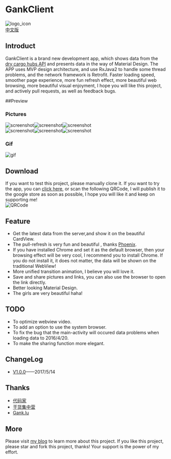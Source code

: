 # GankClient
![logo_icon](/screenshots/logo.png)    
[中文版](/README-zh.md)
## Introduct
GankClient is a brand new development app, which shows data from the [dry cargo hubs API](http://gank.io/api) and presents data in the way of Material Design. The APP uses MVP design architecture, and use RxJava2 to handle some thread problems, and the network framework is Retrofit. Faster loading speed, smoother page experience, more fun refresh effect, more beautiful web browsing, more beautiful visual enjoyment, I hope you will like this project, and actively pull requests, as well as feedback bugs.

##Preview
### Pictures
![screenshot](/screenshots/1.png)![screenshot](/screenshots/2.png)![screenshot](/screenshots/3.png)    
![screenshot](/screenshots/4.png)![screenshot](/screenshots/5.png)![screenshot](/screenshots/6.png)
### Gif
![gif](/screenshots/gank.gif)
## Download
If you want to test this project, please manually clone it. If you want to try the app, you can [click here](http://fir.im/1110), or scan the following QRCode, I will publish it to the google store as soon as possible, I hope you will like it and keep on supporting me!    
![QRCode](/screenshots/QRCode.png)

## Feature
* Get the latest data from the server,and show it on the beautiful CardView.
* The pull-refresh is very fun and beautiful , thanks [Phoenix](https://github.com/Yalantis/Phoenix).
* If you have installed Chrome and set it as the default browser, then your browsing effect will be very cool, I  recommend you to install Chrome. If you do not install it, it does not matter, the data will be shown on the traditional WebView!
* More unified transition animation, I believe you will love it.
* Save and share pictures and links, you can also use the browser to open the link directly.
* Better looking Material Design.
* The girls are very beautiful haha!

## TODO
* To optimize webview video.
* To add an option to use the system browser.
* To fix the bug that the main-activity will occured data problems when loading data to 2016/4/20.
* To make the sharing function more elegant.

## ChangeLog 
* [V1.0.0](https://github.com/Wensibob/GankClient/releases/tag/V1.0.0)——2017/5/14

## Thanks
* [代码家](https://daimajia.com/)
* [干货集中营](http://gank.io/)
* [Gank.lu](https://github.com/Panl/Gank.io)

## More
Please visit [my blog](http://wensibo.net) to learn more about this project. If you like this project, please star and fork this project, thanks! Your support is the power of my effort.
